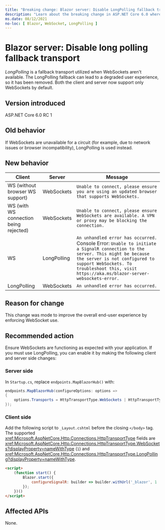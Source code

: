 ```yaml
---
title: "Breaking change: Blazor server: Disable LongPolling fallback transport"
description: "Learn about the breaking change in ASP.NET Core 6.0 where LongPolling is not used as a fallback transport utilized when WebSockets aren't available."
ms.date: 08/12/2021
no-loc: [ Blazor, WebSocket, LongPolling ]
---
```

# Blazor server: Disable long polling fallback transport

*LongPolling* is a fallback transport utilized when WebSockets aren't available. The LongPolling fallback can lead to a degraded user experience, so it has been removed. Both the client and server now support only WebSockets by default.

## Version introduced

ASP.NET Core 6.0 RC 1

## Old behavior

If WebSockets are unavailable for a circuit (for example, due to network issues or browser incompatibility), LongPolling is used instead.

## New behavior

| Client | Server | Message |
|---|---|---|
| WS (without browser WS support) | WebSockets | `Unable to connect, please ensure you are using an updated browser that supports WebSockets.` |
| WS (with WS connection being rejected) | WebSockets | `Unable to connect, please ensure WebSockets are available. A VPN or proxy may be blocking the connection.` |
| WS | LongPolling | `An unhandled error has occurred.` Console Error: `Unable to initiate a SignalR connection to the server. This might be because the server is not configured to support WebSockets. To troubleshoot this, visit https://aka.ms/blazor-server-websockets-error.` |
| LongPolling | WebSockets | `An unhandled error has occurred.` |

## Reason for change

This change was mode to improve the overall end-user experience by enforcing WebSocket use.

## Recommended action

Ensure WebSockets are functioning as expected with your application. If you must use LongPolling, you can enable it by making the following client and server side changes:

### Server side

In `Startup.cs`, replace `endpoints.MapBlazorHub()` with:

```c#
endpoints.MapBlazorHub(configureOptions: options => 
{ 
    options.Transports = HttpTransportType.WebSockets | HttpTransportType.LongPolling; 
});
```

### Client side

Add the following script to `_Layout.cshtml` before the closing `</body>` tag. The supported <xref:Microsoft.AspNetCore.Http.Connections.HttpTransportType> fields are <xref:Microsoft.AspNetCore.Http.Connections.HttpTransportType.WebSockets?displayProperty=nameWithType> (`1`) and <xref:Microsoft.AspNetCore.Http.Connections.HttpTransportType.LongPolling?displayProperty=nameWithType>.

```html
<script>
    (function start() {
        Blazor.start({
            configureSignalR: builder => builder.withUrl('_blazor', 1 | 4) // WebSockets and LongPolling
        });
    })()
</script>
```

## Affected APIs

None.
